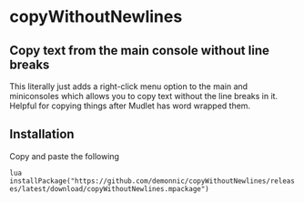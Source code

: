 # copyWithoutNewlines

## Copy text from the main console without line breaks

This literally just adds a right-click menu option to the main and miniconsoles which allows you to copy text without the line breaks in it. Helpful for copying things after Mudlet has word wrapped them.

## Installation

Copy and paste the following

`lua installPackage("https://github.com/demonnic/copyWithoutNewlines/releases/latest/download/copyWithoutNewlines.mpackage")`
